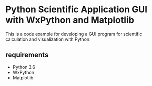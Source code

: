# Python Scientific Application GUI with WxPython and Matplotlib

This is a code example for developing a GUI program for scientific calculation and visualization with Python.
 
## requirements

- Python 3.6
- WxPython
- Matplotlib

